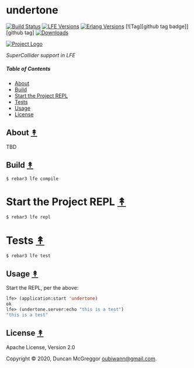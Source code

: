 # undertone

[![Build Status][travis badge]][travis]
[![LFE Versions][lfe badge]][lfe]
[![Erlang Versions][erlang badge]][versions]
[![Tag][github tag badge]][github tag]
[![Downloads][hex downloads]][hex package]

[![Project Logo][logo]][logo-large]

*SuperCollider support in LFE*

##### Table of Contents

* [About](#about-)
* [Build](#build-)
* [Start the Project REPL](#start-the-repl-)
* [Tests](#tests-)
* [Usage](#usage-)
* [License](#license-)

## About [&#x219F;](#table-of-contents)

TBD

## Build [&#x219F;](#table-of-contents)

```shell
$ rebar3 lfe compile
```

# Start the Project REPL [&#x219F;](#table-of-contents)

```shell
$ rebar3 lfe repl
```

# Tests [&#x219F;](#table-of-contents)

```shell
$ rebar3 lfe test
```

## Usage [&#x219F;](#table-of-contents)

Start the REPL, per the above:

``` lisp
lfe> (application:start 'undertone)
ok
lfe> (undertone.server:echo "this is a test")
"this is a test"
```

## License [&#x219F;](#table-of-contents)

Apache License, Version 2.0

Copyright © 2020, Duncan McGreggor <oubiwann@gmail.com>.

<!-- Named page links below: /-->

[logo]: https://avatars1.githubusercontent.com/u/3434967?s=250
[logo-large]: https://avatars1.githubusercontent.com/u/3434967
[github]: https://github.com/ORG/undertone
[gitlab]: https://gitlab.com/ORG/undertone
[travis]: https://travis-ci.org/ORG/undertone
[travis badge]: https://img.shields.io/travis/ORG/undertone.svg
[gh-actions-badge]: https://github.com/ORG/undertone/workflows/Go/badge.svg
[gh-actions]: https://github.com/ORG/undertone/actions
[lfe]: https://github.com/rvirding/lfe
[lfe badge]: https://img.shields.io/badge/lfe-1.3.0-blue.svg
[erlang badge]: https://img.shields.io/badge/erlang-19%20to%2023-blue.svg
[versions]: https://github.com/ORG/undertone/blob/master/.travis.yml
[github tags]: https://github.com/ORG/undertone/tags
[github tags badge]: https://img.shields.io/github/tag/ORG/undertone.svg
[github downloads]: https://img.shields.io/github/downloads/ORG/undertone/total.svg
[hex badge]: https://img.shields.io/hexpm/v/undertone.svg?maxAge=2592000
[hex package]: https://hex.pm/packages/undertone
[hex downloads]: https://img.shields.io/hexpm/dt/undertone.svg

